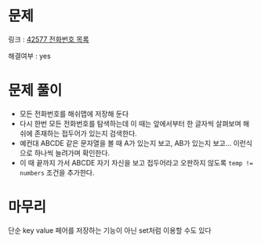 # 문제
링크 : [42577 전화번호 목록](https://www.acmicpc.net/problem/42577)

해결여부 : yes

# 문제 풀이
- 모든 전화번호를 해쉬맵에 저장해 둔다
- 다시 한번 모든 전화번호를 탐색하는데 이 때는 앞에서부터 한 글자씩 살펴보며 해쉬에 존재하는 접두어가 있는지 검색한다.
- 예컨대 ABCDE 같은 문자열을 볼 때 A가 있는지 보고, AB가 있는지 보고... 이런식으로 하나씩 늘려가며 확인한다.
- 이 때 끝까지 가서 ABCDE 자기 자신을 보고 접두어라고 오판하지 않도록 `temp != numbers` 조건을 추가한다.

# 마무리
단순 key value 페어를 저장하는 기능이 아닌 set처럼 이용할 수도 있다
